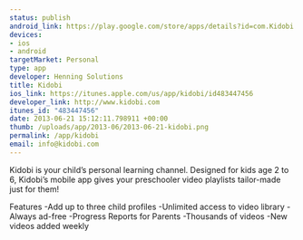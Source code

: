 ```yaml
--- 
status: publish
android_link: https://play.google.com/store/apps/details?id=com.Kidobi.aKidobi
devices: 
- ios
- android
targetMarket: Personal
type: app
developer: Henning Solutions
title: Kidobi
ios_link: https://itunes.apple.com/us/app/kidobi/id483447456
developer_link: http://www.kidobi.com
itunes_id: "483447456"
date: 2013-06-21 15:12:11.798911 +00:00
thumb: /uploads/app/2013-06/2013-06-21-kidobi.png
permalink: /app/kidobi
email: info@kidobi.com
---
```


Kidobi is your child’s personal learning channel. Designed for kids age 2 to 6, Kidobi’s mobile app gives your preschooler video playlists tailor-made just for them!

Features 
-Add up to three child profiles 
-Unlimited access to video library 
-Always ad-free 
-Progress Reports for Parents 
-Thousands of videos
-New videos added weekly
